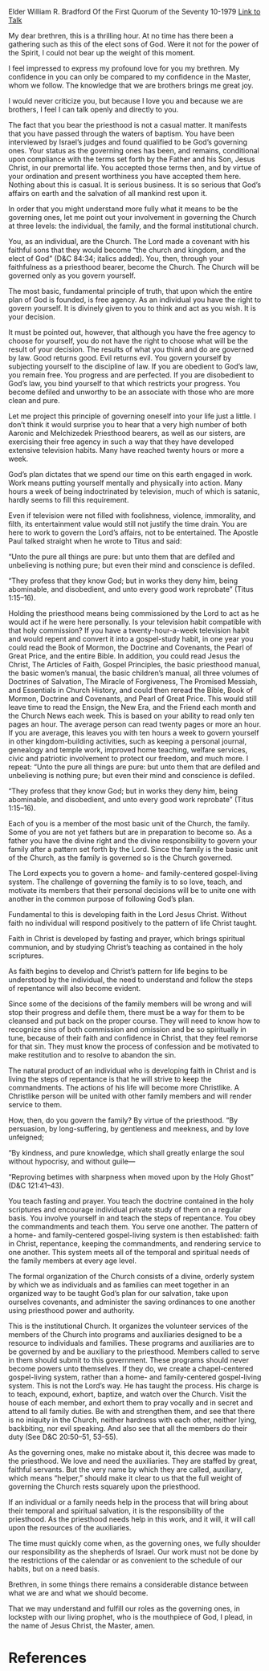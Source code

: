 Elder William R. Bradford
Of the First Quorum of the Seventy
10-1979
[Link to Talk](https://www.churchofjesuschrist.org/study/general-conference/1979/10/the-governing-ones?lang=eng)

My dear brethren, this is a thrilling hour. At no time has there been a gathering such as this of the elect sons of God. Were it not for the power of the Spirit, I could not bear up the weight of this moment.

I feel impressed to express my profound love for you my brethren. My confidence in you can only be compared to my confidence in the Master, whom we follow. The knowledge that we are brothers brings me great joy.

I would never criticize you, but because I love you and because we are brothers, I feel I can talk openly and directly to you.

The fact that you bear the priesthood is not a casual matter. It manifests that you have passed through the waters of baptism. You have been interviewed by Israel’s judges and found qualified to be God’s governing ones. Your status as the governing ones has been, and remains, conditional upon compliance with the terms set forth by the Father and his Son, Jesus Christ, in our premortal life. You accepted those terms then, and by virtue of your ordination and present worthiness you have accepted them here. Nothing about this is casual. It is serious business. It is so serious that God’s affairs on earth and the salvation of all mankind rest upon it.

In order that you might understand more fully what it means to be the governing ones, let me point out your involvement in governing the Church at three levels: the individual, the family, and the formal institutional church.

You, as an individual, are the Church. The Lord made a covenant with his faithful sons that they would become “the church and kingdom, and the elect of God” (D&C 84:34; italics added). You, then, through your faithfulness as a priesthood bearer, become the Church. The Church will be governed only as you govern yourself.

The most basic, fundamental principle of truth, that upon which the entire plan of God is founded, is free agency. As an individual you have the right to govern yourself. It is divinely given to you to think and act as you wish. It is your decision.

It must be pointed out, however, that although you have the free agency to choose for yourself, you do not have the right to choose what will be the result of your decision. The results of what you think and do are governed by law. Good returns good. Evil returns evil. You govern yourself by subjecting yourself to the discipline of law. If you are obedient to God’s law, you remain free. You progress and are perfected. If you are disobedient to God’s law, you bind yourself to that which restricts your progress. You become defiled and unworthy to be an associate with those who are more clean and pure.

Let me project this principle of governing oneself into your life just a little. I don’t think it would surprise you to hear that a very high number of both Aaronic and Melchizedek Priesthood bearers, as well as our sisters, are exercising their free agency in such a way that they have developed extensive television habits. Many have reached twenty hours or more a week.

God’s plan dictates that we spend our time on this earth engaged in work. Work means putting yourself mentally and physically into action. Many hours a week of being indoctrinated by television, much of which is satanic, hardly seems to fill this requirement.

Even if television were not filled with foolishness, violence, immorality, and filth, its entertainment value would still not justify the time drain. You are here to work to govern the Lord’s affairs, not to be entertained. The Apostle Paul talked straight when he wrote to Titus and said:

“Unto the pure all things are pure: but unto them that are defiled and unbelieving is nothing pure; but even their mind and conscience is defiled.

“They profess that they know God; but in works they deny him, being abominable, and disobedient, and unto every good work reprobate” (Titus 1:15–16).

Holding the priesthood means being commissioned by the Lord to act as he would act if he were here personally. Is your television habit compatible with that holy commission? If you have a twenty-hour-a-week television habit and would repent and convert it into a gospel-study habit, in one year you could read the Book of Mormon, the Doctrine and Covenants, the Pearl of Great Price, and the entire Bible. In addition, you could read Jesus the Christ, The Articles of Faith, Gospel Principles, the basic priesthood manual, the basic women’s manual, the basic children’s manual, all three volumes of Doctrines of Salvation, The Miracle of Forgiveness, The Promised Messiah, and Essentials in Church History, and could then reread the Bible, Book of Mormon, Doctrine and Covenants, and Pearl of Great Price. This would still leave time to read the Ensign, the New Era, and the Friend each month and the Church News each week. This is based on your ability to read only ten pages an hour. The average person can read twenty pages or more an hour. If you are average, this leaves you with ten hours a week to govern yourself in other kingdom-building activities, such as keeping a personal journal, genealogy and temple work, improved home teaching, welfare services, civic and patriotic involvement to protect our freedom, and much more. I repeat: “Unto the pure all things are pure: but unto them that are defiled and unbelieving is nothing pure; but even their mind and conscience is defiled.

“They profess that they know God; but in works they deny him, being abominable, and disobedient, and unto every good work reprobate” (Titus 1:15–16).

Each of you is a member of the most basic unit of the Church, the family. Some of you are not yet fathers but are in preparation to become so. As a father you have the divine right and the divine responsibility to govern your family after a pattern set forth by the Lord. Since the family is the basic unit of the Church, as the family is governed so is the Church governed.

The Lord expects you to govern a home- and family-centered gospel-living system. The challenge of governing the family is to so love, teach, and motivate its members that their personal decisions will be to unite one with another in the common purpose of following God’s plan.

Fundamental to this is developing faith in the Lord Jesus Christ. Without faith no individual will respond positively to the pattern of life Christ taught.

Faith in Christ is developed by fasting and prayer, which brings spiritual communion, and by studying Christ’s teaching as contained in the holy scriptures.

As faith begins to develop and Christ’s pattern for life begins to be understood by the individual, the need to understand and follow the steps of repentance will also become evident.

Since some of the decisions of the family members will be wrong and will stop their progress and defile them, there must be a way for them to be cleansed and put back on the proper course. They will need to know how to recognize sins of both commission and omission and be so spiritually in tune, because of their faith and confidence in Christ, that they feel remorse for that sin. They must know the process of confession and be motivated to make restitution and to resolve to abandon the sin.

The natural product of an individual who is developing faith in Christ and is living the steps of repentance is that he will strive to keep the commandments. The actions of his life will become more Christlike. A Christlike person will be united with other family members and will render service to them.

How, then, do you govern the family? By virtue of the priesthood. “By persuasion, by long-suffering, by gentleness and meekness, and by love unfeigned;

“By kindness, and pure knowledge, which shall greatly enlarge the soul without hypocrisy, and without guile—

“Reproving betimes with sharpness when moved upon by the Holy Ghost” (D&C 121:41–43).

You teach fasting and prayer. You teach the doctrine contained in the holy scriptures and encourage individual private study of them on a regular basis. You involve yourself in and teach the steps of repentance. You obey the commandments and teach them. You serve one another. The pattern of a home- and family-centered gospel-living system is then established: faith in Christ, repentance, keeping the commandments, and rendering service to one another. This system meets all of the temporal and spiritual needs of the family members at every age level.

The formal organization of the Church consists of a divine, orderly system by which we as individuals and as families can meet together in an organized way to be taught God’s plan for our salvation, take upon ourselves covenants, and administer the saving ordinances to one another using priesthood power and authority.

This is the institutional Church. It organizes the volunteer services of the members of the Church into programs and auxiliaries designed to be a resource to individuals and families. These programs and auxiliaries are to be governed by and be auxiliary to the priesthood. Members called to serve in them should submit to this government. These programs should never become powers unto themselves. If they do, we create a chapel-centered gospel-living system, rather than a home- and family-centered gospel-living system. This is not the Lord’s way. He has taught the process. His charge is to teach, expound, exhort, baptize, and watch over the Church. Visit the house of each member, and exhort them to pray vocally and in secret and attend to all family duties. Be with and strengthen them, and see that there is no iniquity in the Church, neither hardness with each other, neither lying, backbiting, nor evil speaking. And also see that all the members do their duty (See D&C 20:50–51, 53–55).

As the governing ones, make no mistake about it, this decree was made to the priesthood. We love and need the auxiliaries. They are staffed by great, faithful servants. But the very name by which they are called, auxiliary, which means “helper,” should make it clear to us that the full weight of governing the Church rests squarely upon the priesthood.

If an individual or a family needs help in the process that will bring about their temporal and spiritual salvation, it is the responsibility of the priesthood. As the priesthood needs help in this work, and it will, it will call upon the resources of the auxiliaries.

The time must quickly come when, as the governing ones, we fully shoulder our responsibility as the shepherds of Israel. Our work must not be done by the restrictions of the calendar or as convenient to the schedule of our habits, but on a need basis.

Brethren, in some things there remains a considerable distance between what we are and what we should become.

That we may understand and fulfill our roles as the governing ones, in lockstep with our living prophet, who is the mouthpiece of God, I plead, in the name of Jesus Christ, the Master, amen.

# References
